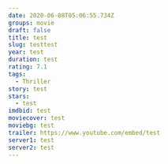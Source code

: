 ```yaml
---
date: 2020-06-08T05:06:55.734Z
groups: movie
draft: false
title: test
slug: testtest
year: test
duration: test
rating: 7.1
tags:
  - Thriller
story: test
stars:
  - test
imdbid: test
moviecover: test
moviebg: test
trailer: https://www.youtube.com/embed/test
server1: test
server2: test
---
```


